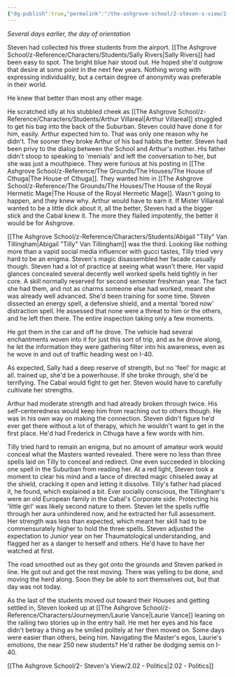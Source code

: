 ```yaml
---
{"dg-publish":true,"permalink":"/the-ashgrove-school/2-steven-s-view/2-01-what-the-journeyman-saw/"}
---
```


*Several days earlier, the day of orientation*

Steven had collected his three students from the airport. [[The Ashgrove School/z-Reference/Characters/Students/Sally Rivers\|Sally Rivers]] had been easy to spot. The bright blue hair stood out. He hoped she'd outgrow that desire at some point in the next few years. Nothing wrong with expressing individuality, but a certain degree of anonymity was preferable in their world. 

He knew that better than most any other mage. 

He scratched idly at his stubbled cheek as [[The Ashgrove School/z-Reference/Characters/Students/Arthur Villareal\|Arthur Villareal]] struggled to get his bag into the back of the Suburban. Steven could have done it for him, easily. Arthur expected him to. That was only one reason why he didn't. The sooner they broke Arthur of his bad habits the better. Steven had been privy to the dialog between the School and Arthur's mother. His father didn't stoop to speaking to 'menials' and left the conversation to her, but she was just a mouthpiece. They were furious at his posting in [[The Ashgrove School/z-Reference/The Grounds/The Houses/The House of Cthuga\|The House of Cthuga]]. They wanted him in [[The Ashgrove School/z-Reference/The Grounds/The Houses/The House of the Royal Hermetic Mage\|The House of the Royal Hermetic Mage]]. Wasn't going to happen, and they knew why. Arthur would have to earn it. If Mister Villareal wanted to be a little dick about it, all the better, Steven had a the bigger stick and the Cabal knew it. The more they flailed impotently, the better it would be for Ashgrove.

[[The Ashgrove School/z-Reference/Characters/Students/Abigail "Tilly" Van Tillingham\|Abigail "Tilly" Van Tillingham]] was the third. Looking like nothing more than a vapid social media influencer with gucci tastes, Tilly tried very hard to be an enigma. Steven's magic disassembled her facade casually though. Steven had a lot of practice at seeing what wasn't there. Her vapid glances concealed several decently well worked spells held tightly in her core. A skill normally reserved for second semester freshman year. The fact she had them, and not as charms someone else had worked, meant she was already well advanced. She'd been training for some time. Steven dissected an energy spell, a defensive shield, and a mental 'bored now' distraction spell. He assessed that none were a threat to him or the others, and he left then there. The entire inspection taking only a few moments. 

He got them in the car and off he drove. The vehicle had several enchantments woven into it for just this sort of trip, and as he drove along, he let the information they were gathering filter into his awareness, even as he wove in and out of traffic heading west on I-40. 

As expected, Sally had a deep reserve of strength, but no 'feel' for magic at all. trained up, she'd be a powerhouse. If she broke through, she'd be terrifying. The Cabal would fight to get her. Steven would have to carefully cultivate her strengths. 

Arthur had moderate strength and had already broken through twice. His self-centeredness would keep him from reaching out to others though. He was in his own way on making the connection. Steven didn't figure he'd ever get there without a lot of therapy, which he wouldn't want to get in the first place. He'd had Frederick in Cthuga have a few words with him.

Tilly tried hard to remain an enigma, but no amount of amateur work would conceal what the Masters wanted revealed. There were no less than three spells laid on Tilly to conceal and redirect. One even succeeded in blocking one spell in the Suburban from reading her. At a red light, Steven took a moment to clear his mind and a lance of directed magic chiseled away at the shield, cracking it open and letting it dissolve. Tilly's father had placed it, he found, which explained a bit. Ever socially conscious, the Tillingham's were an old European family in the Cabal's Corporate side. Protecting his 'little girl' was likely second nature to them. Steven let the spells ruffle through her aura unhindered now, and he extracted her full assessment. Her strength was less than expected, which meant her skill had to be commensurately higher to hold the three spells. Steven adjusted the expectation to Junior year on her Thaumatological understanding, and flagged her as a danger to herself and others. He'd have to have her watched at first.

The road smoothed out as they got onto the grounds and Steven parked in line. He got out and got the rest moving. There was yelling to be done, and moving the herd along. Soon they be able to sort themselves out, but that day was not today. 

As the last of the students moved out toward their Houses and getting settled in, Steven looked up at [[The Ashgrove School/z-Reference/Characters/Journeymen/Laurie Vance\|Laurie Vance]] leaning on the railing two stories up in the entry hall. He met her eyes and his face didn't betray a thing as he smiled politely at her then moved on. Some days were easier than others, being him. Navigating the Master's egos, Laurie's emotions, the near 250 new students? He'd rather be dodging semis on I-40. 

[[The Ashgrove School/2- Steven's View/2.02 - Politics\|2.02 - Politics]]

